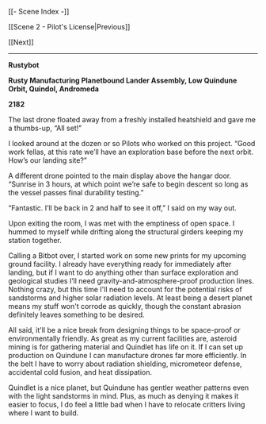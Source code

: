 [[- Scene Index -]]

[[Scene 2 - Pilot's License|Previous]]

[[Next]]

---
**Rustybot**

**Rusty Manufacturing Planetbound Lander Assembly, Low Quindune Orbit, Quindol, Andromeda**

**2182**

The last drone floated away from a freshly installed heatshield and gave me a thumbs-up, “All set!”

I looked around at the dozen or so Pilots who worked on this project. “Good work fellas, at this rate we’ll have an exploration base before the next orbit. How’s our landing site?”

A different drone pointed to the main display above the hangar door. “Sunrise in 3 hours, at which point we’re safe to begin descent so long as the vessel passes final durability testing.”

“Fantastic. I’ll be back in 2 and half to see it off,” I said on my way out.

Upon exiting the room, I was met with the emptiness of open space. I hummed to myself while drifting along the structural girders keeping my station together.

Calling a Bitbot over, I started work on some new prints for my upcoming ground facility. I already have everything ready for immediately after landing, but if I want to do anything other than surface exploration and geological studies I’ll need gravity-and-atmosphere-proof production lines. Nothing crazy, but this time I'll need to account for the potential risks of sandstorms and higher solar radiation levels. At least being a desert planet means my stuff won't corrode as quickly, though the constant abrasion definitely leaves something to be desired.

All said, it'll be a nice break from designing things to be space-proof or environmentally friendly. As great as my current facilities are, asteroid mining is for gathering material and Quindlet has life on it. If I can set up production on Quindune I can manufacture drones far more efficiently. In the belt I have to worry about radiation shielding, micrometeor defense, accidental cold fusion, and heat dissipation. 

Quindlet is a nice planet, but Quindune has gentler weather patterns even with the light sandstorms in mind. Plus, as much as denying it makes it easier to focus, I do feel a little bad when I have to relocate critters living where I want to build.